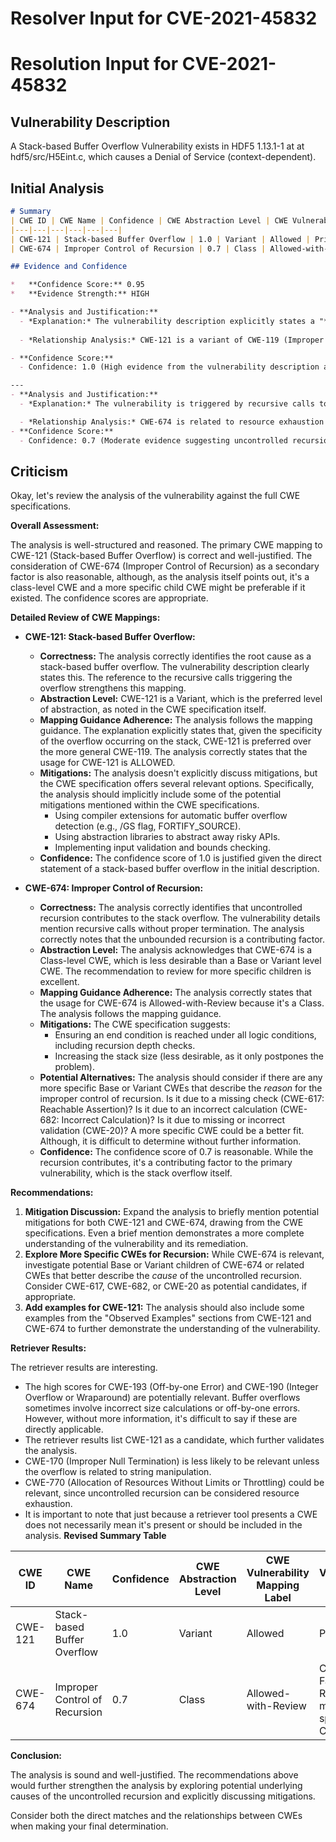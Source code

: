 # Resolver Input for CVE-2021-45832

# Resolution Input for CVE-2021-45832

## Vulnerability Description
A Stack-based Buffer Overflow Vulnerability exists in HDF5 1.13.1-1 at at hdf5/src/H5Eint.c, which causes a Denial of Service (context-dependent).

## Initial Analysis
```markdown
# Summary
| CWE ID | CWE Name | Confidence | CWE Abstraction Level | CWE Vulnerability Mapping Label | CWE-Vulnerability Mapping Notes |
|---|---|---|---|---|---|
| CWE-121 | Stack-based Buffer Overflow | 1.0 | Variant | Allowed | Primary CWE |
| CWE-674 | Improper Control of Recursion | 0.7 | Class | Allowed-with-Review | Secondary Candidate |

## Evidence and Confidence

*   **Confidence Score:** 0.95
*   **Evidence Strength:** HIGH

- **Analysis and Justification:**  
  - *Explanation:* The vulnerability description explicitly states a "**Stack-based Buffer Overflow**" in HDF5 1.13.1-1 at hdf5/src/H5Eint.c, leading to a Denial of Service. This aligns directly with CWE-121 (Stack-based Buffer Overflow). The CVE Reference Links Content Summary further elaborates that the vulnerability is triggered by recursive calls to `H5E_printf_stack` and `H5E__push_stack` without proper termination conditions, contributing to uncontrolled stack growth. The primary **rootcause** is the **stack overflow**, and the impact is a denial of service. Given the explicit mention of a stack-based buffer overflow, CWE-121 is the most appropriate primary CWE. The retriever results list CWE-121 as a candidate. The usage for CWE-121 is ALLOWED.
  
  - *Relationship Analysis:* CWE-121 is a variant of CWE-119 (Improper Restriction of Operations within the Bounds of a Memory Buffer). Given that the overflow occurs on the stack, the more specific CWE-121 is preferred. The recursive calls may be indicative of CWE-674, which may contribute to the conditions leading to the overflow.

- **Confidence Score:**  
  - Confidence: 1.0 (High evidence from the vulnerability description and CVE reference materials)

---
- **Analysis and Justification:**  
  - *Explanation:* The vulnerability is triggered by recursive calls to the `H5E_printf_stack` and `H5E__push_stack` functions without proper termination conditions. This recursive behavior contributes to the stack overflow. While CWE-121 directly addresses the overflow itself, the lack of control over the recursion is a contributing factor, thus CWE-674 (Improper Control of Recursion) should be considered. However, CWE-674 is a class-level CWE, so it should be reviewed if a more specific base or variant child CWE is available to describe the uncontrolled recursion.

  - *Relationship Analysis:* CWE-674 is related to resource exhaustion and denial of service. It can contribute to conditions that lead to stack overflows. The vulnerability description indicates that the recursive calls are a contributing factor to the stack overflow, suggesting that CWE-674 may be a relevant secondary CWE.
- **Confidence Score:**
  - Confidence: 0.7 (Moderate evidence suggesting uncontrolled recursion contributes to the vulnerability)
```

## Criticism
Okay, let's review the analysis of the vulnerability against the full CWE specifications.

**Overall Assessment:**

The analysis is well-structured and reasoned. The primary CWE mapping to CWE-121 (Stack-based Buffer Overflow) is correct and well-justified. The consideration of CWE-674 (Improper Control of Recursion) as a secondary factor is also reasonable, although, as the analysis itself points out, it's a class-level CWE and a more specific child CWE might be preferable if it existed. The confidence scores are appropriate.

**Detailed Review of CWE Mappings:**

*   **CWE-121: Stack-based Buffer Overflow:**
    *   **Correctness:** The analysis correctly identifies the root cause as a stack-based buffer overflow. The vulnerability description clearly states this. The reference to the recursive calls triggering the overflow strengthens this mapping.
    *   **Abstraction Level:** CWE-121 is a Variant, which is the preferred level of abstraction, as noted in the CWE specification itself.
    *   **Mapping Guidance Adherence:**  The analysis follows the mapping guidance. The explanation explicitly states that, given the specificity of the overflow occurring on the stack, CWE-121 is preferred over the more general CWE-119. The analysis correctly states that the usage for CWE-121 is ALLOWED.
    *   **Mitigations:** The analysis doesn't explicitly discuss mitigations, but the CWE specification offers several relevant options. Specifically, the analysis should implicitly include some of the potential mitigations mentioned within the CWE specifications.
        *   Using compiler extensions for automatic buffer overflow detection (e.g., /GS flag, FORTIFY_SOURCE).
        *   Using abstraction libraries to abstract away risky APIs.
        *   Implementing input validation and bounds checking.
    *   **Confidence:** The confidence score of 1.0 is justified given the direct statement of a stack-based buffer overflow in the initial description.

*   **CWE-674: Improper Control of Recursion:**
    *   **Correctness:** The analysis correctly identifies that uncontrolled recursion contributes to the stack overflow. The vulnerability details mention recursive calls without proper termination. The analysis correctly notes that the unbounded recursion is a contributing factor.
    *   **Abstraction Level:** The analysis acknowledges that CWE-674 is a Class-level CWE, which is less desirable than a Base or Variant level CWE. The recommendation to review for more specific children is excellent.
    *   **Mapping Guidance Adherence:** The analysis correctly states that the usage for CWE-674 is Allowed-with-Review because it's a Class. The analysis follows the mapping guidance.
    *   **Mitigations:** The CWE specification suggests:
        *   Ensuring an end condition is reached under all logic conditions, including recursion depth checks.
        *   Increasing the stack size (less desirable, as it only postpones the problem).
    *   **Potential Alternatives:**  The analysis should consider if there are any more specific Base or Variant CWEs that describe the *reason* for the improper control of recursion.  Is it due to a missing check (CWE-617: Reachable Assertion)?  Is it due to an incorrect calculation (CWE-682: Incorrect Calculation)? Is it due to missing or incorrect validation (CWE-20)? A more specific CWE could be a better fit. Although, it is difficult to determine without further information.
    *   **Confidence:** The confidence score of 0.7 is reasonable. While the recursion contributes, it's a contributing factor to the primary vulnerability, which is the stack overflow itself.

**Recommendations:**

1.  **Mitigation Discussion:**  Expand the analysis to briefly mention potential mitigations for both CWE-121 and CWE-674, drawing from the CWE specifications. Even a brief mention demonstrates a more complete understanding of the vulnerability and its remediation.
2.  **Explore More Specific CWEs for Recursion:** While CWE-674 is relevant, investigate potential Base or Variant children of CWE-674 or related CWEs that better describe the *cause* of the uncontrolled recursion.  Consider CWE-617, CWE-682, or CWE-20 as potential candidates, if appropriate.
3. **Add examples for CWE-121:** The analysis should also include some examples from the "Observed Examples" sections from CWE-121 and CWE-674 to further demonstrate the understanding of the vulnerability.

**Retriever Results:**

The retriever results are interesting.

*   The high scores for CWE-193 (Off-by-one Error) and CWE-190 (Integer Overflow or Wraparound) are potentially relevant. Buffer overflows sometimes involve incorrect size calculations or off-by-one errors. However, without more information, it's difficult to say if these are directly applicable.
*   The retriever results list CWE-121 as a candidate, which further validates the analysis.
*   CWE-170 (Improper Null Termination) is less likely to be relevant unless the overflow is related to string manipulation.
* CWE-770 (Allocation of Resources Without Limits or Throttling) could be relevant, since uncontrolled recursion can be considered resource exhaustion.
* It is important to note that just because a retriever tool presents a CWE does not necessarily mean it's present or should be included in the analysis.
**Revised Summary Table**

| CWE ID | CWE Name | Confidence | CWE Abstraction Level | CWE Vulnerability Mapping Label | CWE-Vulnerability Mapping Notes |
|---|---|---|---|---|---|
| CWE-121 | Stack-based Buffer Overflow | 1.0 | Variant | Allowed | Primary CWE |
| CWE-674 | Improper Control of Recursion | 0.7 | Class | Allowed-with-Review | Contributing Factor - Review for more specific CWE. |

**Conclusion:**

The analysis is sound and well-justified. The recommendations above would further strengthen the analysis by exploring potential underlying causes of the uncontrolled recursion and explicitly discussing mitigations.

Consider both the direct matches and the relationships between CWEs
when making your final determination.
        